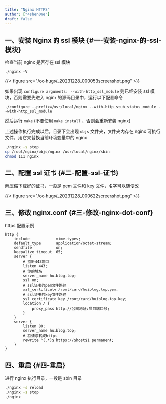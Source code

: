 ```yaml
---
title: "Nginx HTTPS"
author: ["4shen0ne"]
draft: false
---
```


## 一、安装 Nginx 的 ssl 模块 {#一-安装-nginx-的-ssl-模块}

检查当前 nginx 是否存在 ssl 模块

```text
./nginx -V
```

{{< figure src="/ox-hugo/_20231228_000053screenshot.png" >}}

如果出现 `configure arguments: --with-http_ssl_module` 则已经安装 ssl 模块，否则需要先进入 nginx 的源码目录中，运行以下配置命令

```text
./configure --prefix=/usr/local/nginx --with-http_stub_status_module --with-http_ssl_module
```

然后运行 `make` (不要使用 `make install` ，否则会重新安装 nginx)

上述操作执行完成以后，目录下会出现 `objs` 文件夹，文件夹内存在 nginx 可执行文件，用它来替换当前环境变量中的 nginx

```bash
./nginx -s stop
cp /root/nginx/objs/nginx /usr/local/nginx/sbin
chmod 111 nginx
```


## 二、配置 ssl 证书 {#二-配置-ssl-证书}

解压缩下载好的证书，一般是 pem 文件和 key 文件，名字可以随便改

{{< figure src="/ox-hugo/_20231228_000622screenshot.png" >}}


## 三、修改 nginx.conf {#三-修改-nginx-dot-conf}

https 配置示例

```nil
http {
    include            mime.types;
    default_type       application/octet-stream;
    sendfile           on;
    keepalive_timeout  65;
    server {
        # 监听443端口
        listen 443;
        # 你的域名
        server_name huiblog.top;
        ssl on;
        # ssl证书的pem文件路径
        ssl_certificate /root/card/huiblog.top.pem;
        # ssl证书的key文件路径
        ssl_certificate_key /root/card/huiblog.top.key;
        location / {
            proxy_pass http://公网地址:项目端口号;
        }
    }
    server {
        listen 80;
        server_name huiblog.top;
        # 将请求转成https
        rewrite ^(.*)$ https://$host$1 permanent;
    }
}
```


## 四、重启 {#四-重启}

进行 nginx 执行目录，一般是 sbin 目录

```bash
./nginx -s reload
./nginx -s stop
./nginx
```
